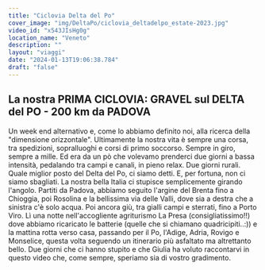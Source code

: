 ```yaml
---
title: "Ciclovia Delta del Po"
cover_image: "img/DeltaPo/ciclovia_deltadelpo_estate-2023.jpg"
video_id: "x543JIsHg0g"
location_name: "Veneto"
description: ""
layout: "viaggi"
date: "2024-01-13T19:06:38.784"
draft: "false"
---
```


## La nostra PRIMA CICLOVIA: GRAVEL sul DELTA del PO - 200 km da PADOVA

Un week end alternativo e, come lo abbiamo definito noi, alla ricerca della "dimensione orizzontale".
Ultimamente la nostra vita è sempre una corsa, tra spedizioni, sopralluoghi e corsi di primo soccorso. Sempre in giro, sempre a mille. Ed era da un pò che volevamo prenderci due giorni a bassa intensità, pedalando tra campi e canali, in pieno relax. Due giorni rurali.
Quale miglior posto del Delta del Po, ci siamo detti. E, per fortuna, non ci siamo sbagliati. La nostra bella Italia ci stupisce semplicemente girando l'angolo.
Partiti da Padova, abbiamo seguito l'argine del Brenta fino a Chioggia, poi Rosolina e la bellissima via delle Valli, dove sia a destra che a sinistra c'è solo acqua. Poi ancora giù, tra gialli campi e sterrati, fino a Porto Viro.
Lì una notte nell'accogliente agriturismo La Presa (consigliatissimo!!) dove abbiamo ricaricato le batterie (quelle che si chiamano quadricipiti..:)) e la mattina rotta verso casa, passando per il Po, l'Adige, Adria, Rovigo e Monselice, questa volta seguendo un itinerario più asfaltato ma altrettanto bello.
Due giorni che ci hanno stupito e che Giulia ha voluto raccontarvi in questo video che, come sempre, speriamo sia di vostro gradimento.